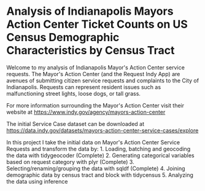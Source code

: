 # Analysis of Indianapolis Mayors Action Center Ticket Counts on US Census Demographic Characteristics by Census Tract

Welcome to my analysis of Indianapolis Mayor's Action Center service requests. The Mayor's Action Center (and the Request Indy App) are avenues of submitting citizen service requests and complaints to the City of Indianapolis. Requests can represent resident issues such as malfunctioning street lights, loose dogs, or tall grass. 

For more information surrounding the Mayor's Action Center visit their website at https://www.indy.gov/agency/mayors-action-center

The initial Service Case dataset can be downloaded at https://data.indy.gov/datasets/mayors-action-center-service-cases/explore

In this project I take the initial data on Mayor's Action Center Service Requests and transform the data by:
	1. Loading, batching and geocoding the data with  tidygeocoder (Complete)
	2. Generating categorical variables based on request category with plyr (Complete)
	3. Selecting/renaming/grouping the data with sqldf (Complete)
	4. Joining demographic data by census tract and block with tidycensus
  	5. Analyzing the data using inference 
